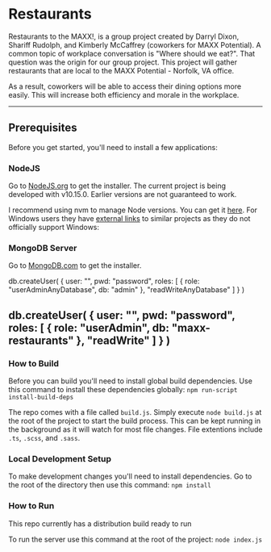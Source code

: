 # Restaurants

Restaurants to the MAXX!, is a group project created by Darryl Dixon, Shariff Rudolph, and Kimberly McCaffrey (coworkers for MAXX Potential).  A common topic of workplace conversation is "Where should we eat?".  That question was the origin for our group project.  This project will gather restaurants that are local to the MAXX Potential - Norfolk, VA office.

As a result, coworkers will be able to access their dining options more easily. This will increase both efficiency and morale in the workplace.

---

## Prerequisites

Before you get started, you'll need to install a few applications:

### NodeJS

Go to [NodeJS.org](http://nodejs.org) to get the installer. The current project is being developed with v10.15.0. Earlier versions are not guaranteed to work.

I recommend using nvm to manage Node versions. You can get it [here](https://github.com/creationix/nvm). For Windows users they have [external links](https://github.com/creationix/nvm#important-notes) to similar projects as they do not officially support Windows:

### MongoDB Server

Go to [MongoDB.com](http://mongodb.com) to get the installer.

db.createUser(
    {
    user: "<username>",
    pwd: "password",
    roles: [ { role: "userAdminAnyDatabase", db: "admin" }, "readWriteAnyDatabase" ]
    }
)

db.createUser(
    {
    user: "<username>",
    pwd: "password",
    roles: [ { role: "userAdmin", db: "maxx-restaurants" }, "readWrite" ]
    }
)
---

### How to Build

Before you can build you'll need to install global build dependencies.
Use this command to install these dependencies globally: `npm run-script install-build-deps`

The repo comes with a file called `build.js`. Simply execute `node build.js` at the root of the project to start the build process. This can be kept running in the background as it will watch for most file changes. File extentions include `.ts`, `.scss`, and `.sass`.

### Local Development Setup

To make development changes you'll need to install dependencies. Go to the root of the directory then use this command: `npm install`

### How to Run

This repo currently has a distribution build ready to run

To run the server use this command at the root of the project: `node index.js`
